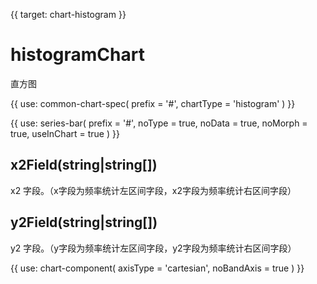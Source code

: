 {{ target: chart-histogram }}

# histogramChart

直方图

{{ use: common-chart-spec(
    prefix = '#',
    chartType = 'histogram'
) }}

{{ use: series-bar(
  prefix = '#',
  noType = true,
  noData = true,
  noMorph = true,
  useInChart = true
) }}

## x2Field(string|string[])

x2 字段。（x字段为频率统计左区间字段，x2字段为频率统计右区间字段）

## y2Field(string|string[])

y2 字段。（y字段为频率统计左区间字段，y2字段为频率统计右区间字段）

{{ use: chart-component(
  axisType = 'cartesian',
  noBandAxis = true
) }}

